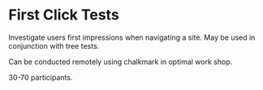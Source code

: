 # First Click Tests

Investigate users first impressions when navigating a site.
May be used in conjunction with tree tests.

Can be conducted remotely using chalkmark in optimal work shop.

30-70 participants.
